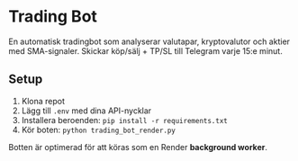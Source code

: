 # Trading Bot

En automatisk tradingbot som analyserar valutapar, kryptovalutor och aktier med SMA-signaler. Skickar köp/sälj + TP/SL till Telegram varje 15:e minut.

## Setup

1. Klona repot
2. Lägg till `.env` med dina API-nycklar
3. Installera beroenden: `pip install -r requirements.txt`
4. Kör boten: `python trading_bot_render.py`

Botten är optimerad för att köras som en Render **background worker**.
